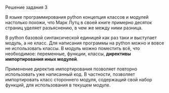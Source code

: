 Решение задания 3

В языке программирования python концепция классов и модулей настолько похожи,
что Марк Лутц в своей книге примерно десяток страниц уделяет разъяснению, в чем
же между ними разница.

В python базовой синтаксической единицей как раз таки и выступает модуль, а не
класс. Для написания программы на python можно и вовсе не использовать классы. В
модуль можно поместить всё, что необходимое: переменные, функции, классы,
**директивы импортирования иных модулей**.

Применение директив импортирования позволяет повторно использовать уже
написанный код. В частности, позволяет импортировать класс стороннего модуля,
содержащий свой набор функций, для использования в текущем модуле.